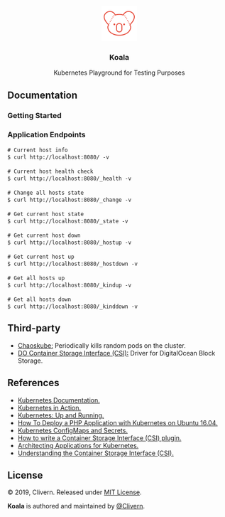 <p align="center">
    <img alt="Koala Logo" src="https://raw.githubusercontent.com/Clivern/Koala/master/assets/img/koala.png" height="80" />
    <h3 align="center">Koala</h3>
    <p align="center">Kubernetes Playground for Testing Purposes</p>
</p>

## Documentation


### Getting Started


### Application Endpoints

```console
# Current host info
$ curl http://localhost:8080/ -v

# Current host health check
$ curl http://localhost:8080/_health -v

# Change all hosts state
$ curl http://localhost:8080/_change -v

# Get current host state
$ curl http://localhost:8080/_state -v

# Get current host down
$ curl http://localhost:8080/_hostup -v

# Get current host up
$ curl http://localhost:8080/_hostdown -v

# Get all hosts up
$ curl http://localhost:8080/_kindup -v

# Get all hosts down
$ curl http://localhost:8080/_kinddown -v
```


## Third-party

- [Chaoskube:](https://github.com/linki/chaoskube) Periodically kills random pods on the cluster.
- [DO Container Storage Interface (CSI):](https://github.com/digitalocean/csi-digitalocean) Driver for DigitalOcean Block Storage.


## References

- [Kubernetes Documentation.](https://kubernetes.io/docs/concepts/overview/what-is-kubernetes/)
- [Kubernetes in Action.](https://www.manning.com/books/kubernetes-in-action)
- [Kubernetes: Up and Running.](https://www.oreilly.com/library/view/kubernetes-up-and/9781491935668/)
- [How To Deploy a PHP Application with Kubernetes on Ubuntu 16.04.](https://www.digitalocean.com/community/tutorials/how-to-deploy-a-php-application-with-kubernetes-on-ubuntu-16-04)
- [Kubernetes ConfigMaps and Secrets.](https://medium.com/google-cloud/kubernetes-configmaps-and-secrets-68d061f7ab5b)
- [How to write a Container Storage Interface (CSI) plugin.](https://arslan.io/2018/06/21/how-to-write-a-container-storage-interface-csi-plugin/)
- [Architecting Applications for Kubernetes.](https://www.digitalocean.com/community/tutorials/architecting-applications-for-kubernetes)
- [Understanding the Container Storage Interface (CSI).](https://medium.com/google-cloud/understanding-the-container-storage-interface-csi-ddbeb966a3b)


## License

© 2019, Clivern. Released under [MIT License](https://opensource.org/licenses/mit-license.php).

**Koala** is authored and maintained by [@Clivern](http://github.com/clivern).
